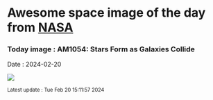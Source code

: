 
# Awesome space image of the day from [NASA](https://api.nasa.gov/)

### Today image : AM1054: Stars Form as Galaxies Collide
Date : 2024-02-20

![](https://apod.nasa.gov/apod/image/2402/AM1054_Hubble_960.jpg)

<small>Latest update : Tue Feb 20 15:11:57 2024</small>
        
